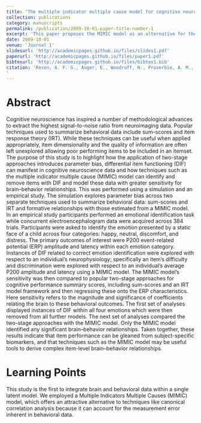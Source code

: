 ```yaml
---
title: "The multiple indicator multiple cause model for cognitive neuroscience: An analytic tool which emphasizes the behavior in brain–behavior relationships"
collection: publications
category: manuscripts
permalink: /publication/2009-10-01-paper-title-number-1
excerpt: 'This paper proposes the MIMIC model as an alternative for the analysis of brain-behavior relaitonships'
date: 2009-10-01
venue: 'Journal 1'
slidesurl: 'http://academicpages.github.io/files/slides1.pdf'
paperurl: 'http://academicpages.github.io/files/paper1.pdf'
bibtexurl: 'http://academicpages.github.io/files/bibtex1.bib'
citation: 'Rosen, A. F. G., Auger, E., Woodruff, N., Proverbio, A. M., Song, H., Ethridge, L. E., & Bard, D. (2022). The multiple indicator multiple cause model for cognitive neuroscience: An analytic tool which emphasizes the behavior in brain–behavior relationships. Frontiers in Psychology, 13. https://doi.org/10.3389/fpsyg.2022.943613
'
---
```


# Abstract
Cognitive neuroscience has inspired a number of methodological advances to extract the highest signal-to-noise ratio from neuroimaging data. Popular techniques used to summarize behavioral data include sum-scores and item response theory (IRT). While these techniques can be useful when applied appropriately, item dimensionality and the quality of information are often left unexplored allowing poor performing items to be included in an itemset. The purpose of this study is to highlight how the application of two-stage approaches introduces parameter bias, differential item functioning (DIF) can manifest in cognitive neuroscience data and how techniques such as the multiple indicator multiple cause (MIMIC) model can identify and remove items with DIF and model these data with greater sensitivity for brain–behavior relationships. This was performed using a simulation and an empirical study. The simulation explores parameter bias across two separate techniques used to summarize behavioral data: sum-scores and IRT and formative relationships with those estimated from a MIMIC model. In an empirical study participants performed an emotional identification task while concurrent electroencephalogram data were acquired across 384 trials. Participants were asked to identify the emotion presented by a static face of a child across four categories: happy, neutral, discomfort, and distress. The primary outcomes of interest were P200 event-related potential (ERP) amplitude and latency within each emotion category. Instances of DIF related to correct emotion identification were explored with respect to an individual’s neurophysiology; specifically an item’s difficulty and discrimination were explored with respect to an individual’s average P200 amplitude and latency using a MIMIC model. The MIMIC model’s sensitivity was then compared to popular two-stage approaches for cognitive performance summary scores, including sum-scores and an IRT model framework and then regressing these onto the ERP characteristics. Here sensitivity refers to the magnitude and significance of coefficients relating the brain to these behavioral outcomes. The first set of analyses displayed instances of DIF within all four emotions which were then removed from all further models. The next set of analyses compared the two-stage approaches with the MIMIC model. Only the MIMIC model identified any significant brain–behavior relationships. Taken together, these results indicate that item performance can be gleaned from subject-specific biomarkers, and that techniques such as the MIMIC model may be useful tools to derive complex item-level brain–behavior relationships.

# Learning Points
This study is the first to integrate brain and behavioral data within a single latent model. We employed a Multiple Indicators Multiple Causes (MIMIC) model, which offers an attractive alternative to techniques like canonical correlation analysis because it can account for the measurement error inherent in behavioral data.